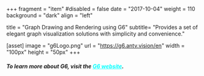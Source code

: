 +++
fragment = "item"
#disabled = false
date = "2017-10-04"
weight = 110
background = "dark"
align = "left"

title = "Graph Drawing and Rendering using G6"
subtitle= "Provides a set of elegant graph visualization solutions with simplicity and convenience."

[asset]
  image = "g6Logo.png"
  url = "https://g6.antv.vision/en"
  width = "100px"
  height = "50px"
+++

##### To learn more about G6, visit the <a style="color:#00FFFF" href="https://g6.antv.vision/en">G6 website</a>.
